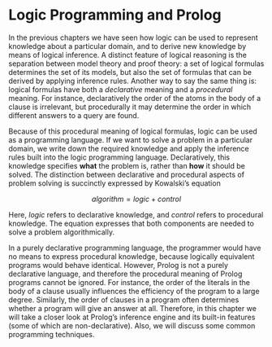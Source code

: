 <!--H2: Chapter 3-->
# Logic Programming and Prolog #

In the previous chapters we have seen how logic can be used to represent knowledge about a particular domain, and to derive new knowledge by means of logical inference. A distinct feature of logical reasoning is the separation between model theory and proof theory: a set of logical formulas determines the set of its models, but also the set of formulas that can be derived by applying inference rules. Another way to say the same thing is: logical formulas have both a *declarative* meaning and a *procedural* meaning. For instance, declaratively the order of the atoms in the body of a clause is irrelevant, but procedurally it may determine the order in which different answers to a query are found.

Because of this procedural meaning of logical formulas, logic can be used as a programming language. If we want to solve a problem in a particular domain, we write down the required knowledge and apply the inference rules built into the logic programming language. Declaratively, this knowledge specifies **what** the problem is, rather than **how** it should be solved. The distinction between declarative and procedural aspects of problem solving is succinctly expressed by Kowalski&rsquo;s equation

$$
algorithm = logic + control
$$

Here, *logic* refers to declarative knowledge, and *control* refers to procedural knowledge. The equation expresses that both components are needed to solve a problem algorithmically.

In a purely declarative programming language, the programmer would have no means to express procedural knowledge, because logically equivalent programs would behave identical. However, Prolog is not a purely declarative language, and therefore the procedural meaning of Prolog programs cannot be ignored. For instance, the order of the literals in the body of a clause usually influences the efficiency of the program to a large degree. Similarly, the order of clauses in a program often determines whether a program will give an answer at all. Therefore, in this chapter we will take a closer look at Prolog&rsquo;s inference engine and its built-in features (some of which are non-declarative). Also, we will discuss some common programming techniques.
